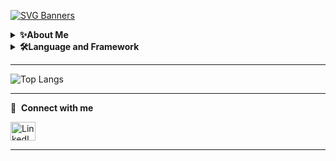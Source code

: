 [![SVG Banners](https://svg-banners.vercel.app/api?type=origin&text1=Nitzan%20Tomer%20&text2=%20&width=500&height=300)](https://github.com/Nitzantomer1998/svg-banners)

<details>
   <summary>
      <b>✨About Me</b>
   </summary>
   
   <h3>Hi, I'm Nitzan</h3>
   
   <p>
      Enthusiastic software engineering student dedicated to Backend development, skilled
      in Python, JavaScript, and Node.js. Actively deepening my expertise in Backend
      development while occasionally diving into Frontend frameworks to gain a
      comprehensive understanding of the parallel field. Committed to creating robust serverside logic, designing efficient databases, and building powerful APIs. Love to engages in
      WhatsApp developers groups to help each other overcome problems.
   </p>
</details>

<details>
   <summary>
      <b>🛠️Language and Framework</b>
   </summary>
   
   <h3>Languages</h3>
      <ul>
         <li>Favorite: Python | JavaScript | TypeScript</li>
         <li>Familiar: Java | C | C++</li>
      </ul>

  <h3>Frameworks</h3>
      <ul>
         <li>Proficient: Node.js</li>
         <li>Familiar: React</li>
      </ul>
      
   <h3>Databases</h3>
      <ul>
         <li>Proficient: Postgres | Mongodb</li>
         <li>Familiar: Firebase</li>
      </ul>
      
   <h3>Currently Learning</h3>
      <ul>
         <li>Docker | Kubernetes | AWS</li>
      </ul>
</details>

----------------------------------------------------------------------------------------------------------------------------------------------------------------------

![Top Langs](https://github-readme-stats.vercel.app/api/top-langs/?username=Nitzantomer1998&langs_count=10)

----------------------------------------------------------------------------------------------------------------------------------------------------------------------

🔗 &nbsp;**Connect with me**

<a href="https://linkedin.com/in/nitzan-tomer" target="blank">
   <img src="https://raw.githubusercontent.com/rahuldkjain/github-profile-readme-generator/master/src/images/icons/Social/linked-in-alt.svg"
        align="center"
        alt="LinkedIn"
        height="30"
        width="40"
   />
</a>

----------------------------------------------------------------------------------------------------------------------------------------------------------------------
